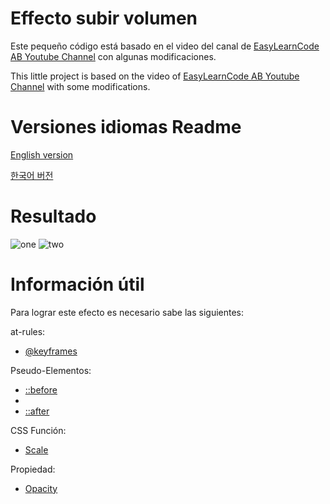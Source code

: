 # Effecto subir volumen
Este pequeño código está basado en el video del canal de [EasyLearnCode AB Youtube Channel](https://www.youtube.com/watch?v=gQf5BBmLCfI&t=31s) con algunas modificaciones. 

This little project is based on the video of [EasyLearnCode AB Youtube Channel](https://www.youtube.com/watch?v=gQf5BBmLCfI&t=31s) with some modifications. 

# Versiones idiomas Readme
[English version]()

[한국어 버전]()

# Resultado
![one]()
![two]()


# Información útil
Para lograr este efecto es necesario sabe las siguientes: 

at-rules: 

- [@keyframes](https://developer.mozilla.org/en-US/docs/Web/CSS/@keyframes)

Pseudo-Elementos: 

- [::before](https://developer.mozilla.org/en-US/docs/Web/CSS/::before)
- 
- [::after](https://developer.mozilla.org/en-US/docs/Web/CSS/::after)

CSS Función: 

- [Scale](https://developer.mozilla.org/en-US/docs/Web/CSS/transform-function/scale())

Propiedad: 

- [Opacity](https://developer.mozilla.org/en-US/docs/Web/CSS/opacity)